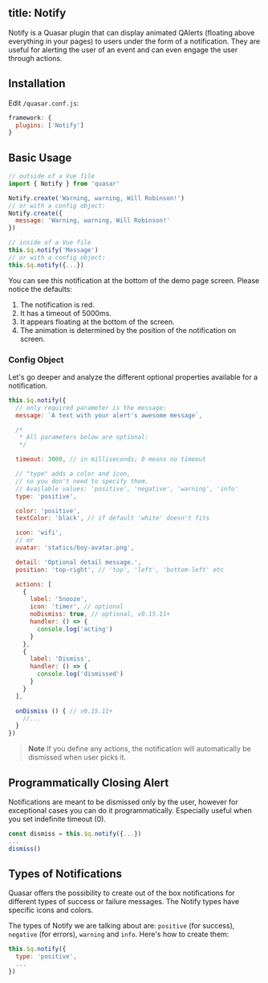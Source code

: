 title: Notify
---
Notify is a Quasar plugin that can display animated QAlerts (floating above everything in your pages) to users under the form of a notification. They are useful for alerting the user of an event and can even engage the user through actions.
<input type="hidden" data-fullpage-demo="popups/notify">

## Installation
Edit `/quasar.conf.js`:
```js
framework: {
  plugins: ['Notify']
}
```

## Basic Usage
``` js
// outside of a Vue file
import { Notify } from 'quasar'

Notify.create('Warning, warning, Will Robinson!')
// or with a config object:
Notify.create({
  message: 'Warning, warning, Will Robinson!'
})

// inside of a Vue file
this.$q.notify('Message')
// or with a config object:
this.$q.notify({...})
```

You can see this notification at the bottom of the demo page screen. Please notice the defaults:

1. The notification is red.
2. It has a timeout of 5000ms.
3. It appears floating at the bottom of the screen.
4. The animation is determined by the position of the notification on screen.

### Config Object
Let's go deeper and analyze the different optional properties available for a notification.

``` js
this.$q.notify({
  // only required parameter is the message:
  message: `A text with your alert's awesome message`,

  /*
   * All parameters below are optional:
   */

  timeout: 3000, // in milliseconds; 0 means no timeout

  // "type" adds a color and icon,
  // so you don't need to specify them.
  // Available values: 'positive', 'negative', 'warning', 'info'
  type: 'positive',

  color: 'positive',
  textColor: 'black', // if default 'white' doesn't fits

  icon: 'wifi',
  // or
  avatar: 'statics/boy-avatar.png',

  detail: 'Optional detail message.',
  position: 'top-right', // 'top', 'left', 'bottom-left' etc

  actions: [
    {
      label: 'Snooze',
      icon: 'timer', // optional
      noDismiss: true, // optional, v0.15.11+
      handler: () => {
        console.log('acting')
      }
    },
    {
      label: 'Dismiss',
      handler: () => {
        console.log('dismissed')
      }
    }
  ],

  onDismiss () { // v0.15.11+
    //...
  }
})
```

> **Note**
> If you define any actions, the notification will automatically be dismissed when user picks it.

## Programmatically Closing Alert
Notifications are meant to be dismissed only by the user, however for exceptional cases you can do it programmatically. Especially useful when you set indefinite timeout (0).

```js
const dismiss = this.$q.notify({...})
...
dismiss()
```

## Types of Notifications
Quasar offers the possibility to create out of the box notifications for different types of success or failure messages. The Notify types have specific icons and colors.

The types of Notify we are talking about are: `positive` (for success), `negative` (for errors), `warning` and `info`. Here's how to create them:

``` js
this.$q.notify({
  type: 'positive',
  ...
})
```
